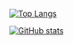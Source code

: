 [![Top Langs](https://github-readme-stats.vercel.app/api/top-langs/?username=guojtim&theme=darcula )](https://github.com/anuraghazra/github-readme-stats)

[![GitHub stats](https://github-readme-stats.vercel.app/api?username=guojtim&theme=darcula )](https://github.com/anuraghazra/github-readme-stats)

